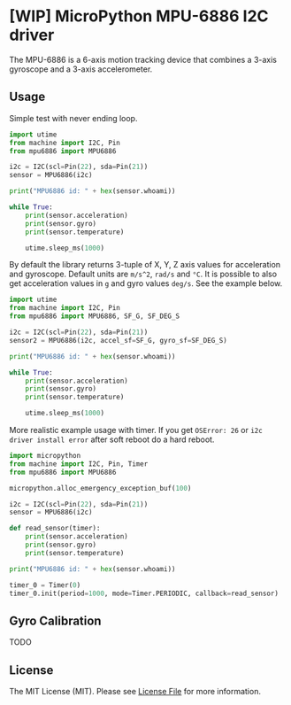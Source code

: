 # [WIP] MicroPython MPU-6886 I2C driver

The MPU-6886 is a 6-axis motion tracking device that combines a 3-axis gyroscope and a 3-axis accelerometer.

## Usage

Simple test with never ending loop.

```python
import utime
from machine import I2C, Pin
from mpu6886 import MPU6886

i2c = I2C(scl=Pin(22), sda=Pin(21))
sensor = MPU6886(i2c)

print("MPU6886 id: " + hex(sensor.whoami))

while True:
    print(sensor.acceleration)
    print(sensor.gyro)
    print(sensor.temperature)

    utime.sleep_ms(1000)
```

By default the library returns 3-tuple of X, Y, Z axis values for acceleration and gyroscope. Default units are `m/s^2`, `rad/s` and `°C`. It is possible to also get acceleration values in `g` and gyro values `deg/s`. See the example below.

```python
import utime
from machine import I2C, Pin
from mpu6886 import MPU6886, SF_G, SF_DEG_S

i2c = I2C(scl=Pin(22), sda=Pin(21))
sensor2 = MPU6886(i2c, accel_sf=SF_G, gyro_sf=SF_DEG_S)

print("MPU6886 id: " + hex(sensor.whoami))

while True:
    print(sensor.acceleration)
    print(sensor.gyro)
    print(sensor.temperature)

    utime.sleep_ms(1000)
```

More realistic example usage with timer. If you get `OSError: 26` or `i2c driver install error` after soft reboot do a hard reboot.

```python
import micropython
from machine import I2C, Pin, Timer
from mpu6886 import MPU6886

micropython.alloc_emergency_exception_buf(100)

i2c = I2C(scl=Pin(22), sda=Pin(21))
sensor = MPU6886(i2c)

def read_sensor(timer):
    print(sensor.acceleration)
    print(sensor.gyro)
    print(sensor.temperature)

print("MPU6886 id: " + hex(sensor.whoami))

timer_0 = Timer(0)
timer_0.init(period=1000, mode=Timer.PERIODIC, callback=read_sensor)
```

## Gyro Calibration

TODO

## License

The MIT License (MIT). Please see [License File](LICENSE.txt) for more information.